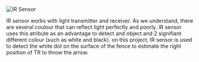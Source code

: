 ![IR Sensor](https://user-images.githubusercontent.com/65016480/130232964-20ec6191-bfca-4d34-9f77-715bac578cea.jpg)

IR sensor works with light transmitter and receiver. As we understand, there are several coulour that can reflect light perfectly and poorly. IR sensor uses this atribute as an advantage to detect and object and 2 signifiant different colour (such as white and black). on this project, IR sensor is used to detect the white dot on the surface of the fence to estimate the right position of TR to throw the arrow. 

